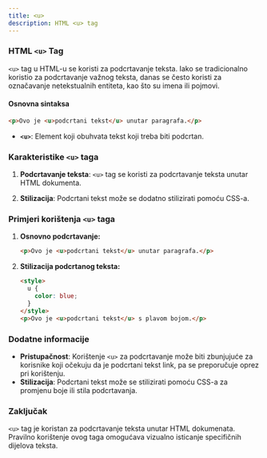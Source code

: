 ```yaml
---
title: <u>
description: HTML <u> tag
---
```


### HTML `<u>` Tag

`<u>` tag u HTML-u se koristi za podcrtavanje teksta. Iako se tradicionalno koristio za podcrtavanje važnog teksta, danas se često koristi za označavanje netekstualnih entiteta, kao što su imena ili pojmovi.

#### Osnovna sintaksa

```html
<p>Ovo je <u>podcrtani tekst</u> unutar paragrafa.</p>
```

- **`<u>`**: Element koji obuhvata tekst koji treba biti podcrtan.

### Karakteristike `<u>` taga

1. **Podcrtavanje teksta**:
   `<u>` tag se koristi za podcrtavanje teksta unutar HTML dokumenta.

2. **Stilizacija**:
   Podcrtani tekst može se dodatno stilizirati pomoću CSS-a.

### Primjeri korištenja `<u>` taga

1. **Osnovno podcrtavanje:**

   ```html
   <p>Ovo je <u>podcrtani tekst</u> unutar paragrafa.</p>
   ```

2. **Stilizacija podcrtanog teksta:**
   ```html
   <style>
     u {
       color: blue;
     }
   </style>
   <p>Ovo je <u>podcrtani tekst</u> s plavom bojom.</p>
   ```

### Dodatne informacije

- **Pristupačnost**: Korištenje `<u>` za podcrtavanje može biti zbunjujuće za korisnike koji očekuju da je podcrtani tekst link, pa se preporučuje oprez pri korištenju.
- **Stilizacija**: Podcrtani tekst može se stilizirati pomoću CSS-a za promjenu boje ili stila podcrtavanja.

### Zaključak

`<u>` tag je koristan za podcrtavanje teksta unutar HTML dokumenata. Pravilno korištenje ovog taga omogućava vizualno isticanje specifičnih dijelova teksta.
